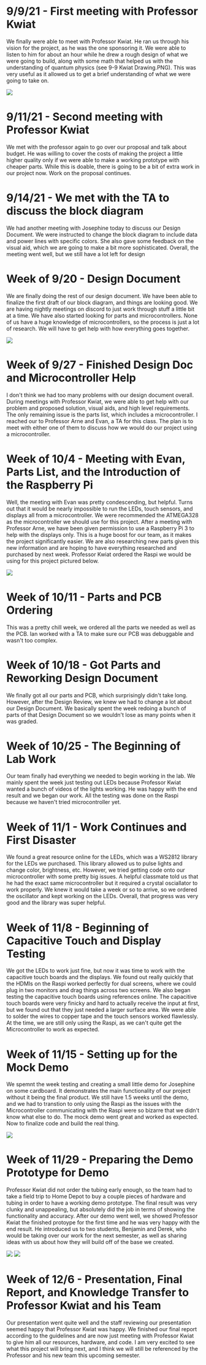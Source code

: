 # 9/9/21 - First meeting with Professor Kwiat

We finally were able to meet with Professor Kwiat. He ran us through his vision for the project, as he was the one sponsoring it. We were able to listen to him for about an hour
while he drew a rough design of what we were going to build, along with some math that helped us with the understanding of quantum physics (see 9-9 Kwiat Drawing.PNG). This was
very useful as it allowed us to get a brief understanding of what we were going to take on.

![](9-9_Kwiat_Drawing.PNG)

# 9/11/21 - Second meeting with Professor Kwiat

We met with the professor again to go over our proposal and talk about budget. He was willing to cover the costs of making the project a little higher quality only if we were 
able to make a working prototype with cheaper parts. While this is doable, there is going to be a bit of extra work in our project now. Work on the proposal continues.


# 9/14/21 - We met with the TA to discuss the block diagram

We had another meeting with Josephine today to discuss our Design Document. We were instructed to change the block diagram to include data and power lines with specific colors. She also gave some feedback on the visual aid, which we are going to make a bit more sophisticated. Overall, the meeting went well, but we still have a lot left for design


# Week of 9/20 - Design Document

We are finally doing the rest of our design document. We have been able to finalize the first draft of our block diagram, and things are looking good. We are having nightly meetings on discord to just work through stuff a little bit at a time. We have also started looking for parts and microcontrollers. None of us have a huge knowledge of microcontrollers, so the process is just a lot of research. We will have to get help with how everything goes together.

![](design_doc.PNG)

# Week of 9/27 - Finished Design Doc and Microcontroller Help

I don't think we had too many problems with our design document overall. During meetings with Professor Kwiat, we were able to get help with our problem and proposed solution, visual aids, and high level requirements. The only remaining issue is the parts list, which includes a microcontroller. I reached our to Professor Arne and Evan, a TA for this class. The plan is to meet with either one of them to discuss how we would do our project using a microcontroller.

# Week of 10/4 - Meeting with Evan, Parts List, and the Introduction of the Raspberry Pi

Well, the meeting with Evan was pretty condescending, but helpful. Turns out that it would be nearly impossible to run the LEDs, touch sensors, and displays all from a microcontroller. We were recommended the ATMEGA328 as the microcontroller we should use for this project. After a meeting with Professor Arne, we have been given permission to use a Raspberry Pi 3 to help with the displays only. This is a huge boost for our team, as it makes the project significantly easier. We are also researching new parts given this new information and are hoping to have everything researched and purchased by next week. Professor Kwiat ordered the Raspi we would be using for this project pictured below.

![](raspi_start_kit.PNG)

# Week of 10/11 - Parts and PCB Ordering

This was a pretty chill week, we ordered all the parts we needed as well as the PCB. Ian worked with a TA to make sure our PCB was debuggable and wasn't too complex.

# Week of 10/18 - Got Parts and Reworking Design Document

We finally got all our parts and PCB, which surprisingly didn't take long. However, after the Design Review, we knew we had to change a lot about our Design Document. We basically spent the week redoing a bunch of parts of that Design Document so we wouldn't lose as many points when it was graded.

# Week of 10/25 - The Beginning of Lab Work

Our team finally had everything we needed to begin working in the lab. We mainly spent the week just testing out LEDs because Professor Kwiat wanted a bunch of videos of the lights working. He was happy with the end result and we began our work. All the testing was done on the Raspi because we haven't tried microcontroller yet.


# Week of 11/1 - Work Continues and First Disaster

We found a great resource online for the LEDs, which was a WS2812 library for the LEDs we purchased. This library allowed us to pulse lights and change color, brightness, etc. However, we tried getting code onto our microcontroller with some pretty big issues. A helpful classmate told us that he had the exact same microcontroller but it required a crystal osciallator to work properly. We knew it would take a week or so to arrive, so we ordered the oscillator and kept working on the LEDs. Overall, that progress was very good and the library was super helpful.

# Week of 11/8 - Beginning of Capacitive Touch and Display Testing

We got the LEDs to work just fine, but now it was time to work with the capacitive touch boards and the displays. We found out really quickly that the HDMIs on the Raspi worked perfectly for dual screens, where we could plug in two monitors and drag things across two screens. We also began testing the capacitive touch boards using references online. The capacitive touch boards were very finicky and hard to actually receive the input at first, but we found out that they just needed a larger surface area. We were able to solder the wires to copper tape and the touch sensors worked flawlessly. At the time, we are still only using the Raspi, as we can't quite get the Microcontroller to work as expected.

# Week of 11/15 - Setting up for the Mock Demo

We spemnt the week testing and creating a small little demo for Josephine on some cardboard. It demonstrates the main functionality of our project without it being the final product. We still have 1.5 weeks until the demo, and we had to transtion to only using the Raspi as the issues with the Microcontroller communicating with the Raspi were so bizarre that we didn't know what else to do. The mock demo went great and worked as expected. Now to finalize code and build the real thing.

![](new_block_diagram.PNG)

# Week of 11/29 - Preparing the Demo Prototype for Demo

Professor Kwiat did not order the tubing early enough, so the team had to take a field trip to Home Depot to buy a couple pieces of hardware and tubing in order to have a working demo prototype. The final result was very clunky and unappealing, but absolutely did the job in terms of showing the functionality and accuracy. After our demo went well, we showed Professor Kwiat the finished protoype for the first time and he was very happy with the end result. He introduced us to two students, Benjamin and Derek, who would be taking over our work for the next semester, as well as sharing ideas with us about how they will build off of the base we created.

![](clunky_wires.PNG)
![](demo_prototype.PNG)

# Week of 12/6 - Presentation, Final Report, and Knowledge Transfer to Professor Kwiat and his Team
Our presentation went quite well and the staff reviewing our presentation seemed happy that Professor Kwiat was happy. We finished our final report according to the guidelines and are now just meeting with Professor Kwiat to give him all our resources, hardware, and code. I am very excited to see what this project will bring next, and I think we will still be referenced by the Professor and his new team this upcoming semester.
